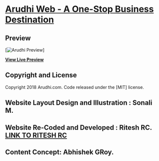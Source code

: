 # [Arudhi Web - A One-Stop Business Destination](https://riteshrc13.github.io/img/favicon.png)

## Preview

[![Arudhi Preview](https://riteshrc13.github.io/img/header-img.png)]

**[View Live Preview](https://riteshrc13.github.io/docs)**

## Copyright and License

Copyright 2018 Arudhi.com. Code released under the [MIT] license.

## Website Layout Design and Illustration : Sonali M.

## Website Re-Coded and Developed : Ritesh RC.  **[LINK TO RITESH RC](riteshrc13@gmail.com)**

## Content Concept: Abhishek GRoy.
